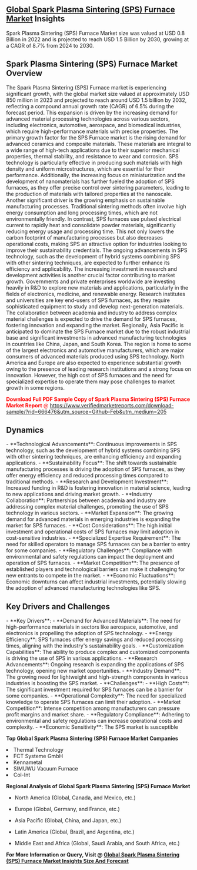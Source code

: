 <h2><a href="https://www.verifiedmarketreports.com/download-sample/?rid=666476&amp;utm_source=Github&amp;utm_medium=205" target="_blank">Global Spark Plasma Sintering (SPS) Furnace Market</a> Insights</h2><p>Spark Plasma Sintering (SPS) Furnace Market size was valued at USD 0.8 Billion in 2022 and is projected to reach USD 1.5 Billion by 2030, growing at a CAGR of 8.7% from 2024 to 2030.</p><p><h2>Spark Plasma Sintering (SPS) Furnace Market Overview</h2> The Spark Plasma Sintering (SPS) Furnace market is experiencing significant growth, with the global market size valued at approximately USD 850 million in 2023 and projected to reach around USD 1.5 billion by 2032, reflecting a compound annual growth rate (CAGR) of 6.5% during the forecast period. This expansion is driven by the increasing demand for advanced material processing technologies across various sectors, including electronics, automotive, aerospace, and biomedical industries, which require high-performance materials with precise properties. The primary growth factor for the SPS Furnace market is the rising demand for advanced ceramics and composite materials. These materials are integral to a wide range of high-tech applications due to their superior mechanical properties, thermal stability, and resistance to wear and corrosion. SPS technology is particularly effective in producing such materials with high density and uniform microstructures, which are essential for their performance. Additionally, the increasing focus on miniaturization and the development of nanomaterials has further fueled the adoption of SPS furnaces, as they offer precise control over sintering parameters, leading to the production of materials with tailored properties at the nanoscale. Another significant driver is the growing emphasis on sustainable manufacturing processes. Traditional sintering methods often involve high energy consumption and long processing times, which are not environmentally friendly. In contrast, SPS furnaces use pulsed electrical current to rapidly heat and consolidate powder materials, significantly reducing energy usage and processing time. This not only lowers the carbon footprint of manufacturing processes but also decreases operational costs, making SPS an attractive option for industries looking to improve their sustainability credentials. The ongoing advancements in SPS technology, such as the development of hybrid systems combining SPS with other sintering techniques, are expected to further enhance its efficiency and applicability. The increasing investment in research and development activities is another crucial factor contributing to market growth. Governments and private enterprises worldwide are investing heavily in R&D to explore new materials and applications, particularly in the fields of electronics, medicine, and renewable energy. Research institutes and universities are key end-users of SPS furnaces, as they require sophisticated equipment to study and develop next-generation materials. The collaboration between academia and industry to address complex material challenges is expected to drive the demand for SPS furnaces, fostering innovation and expanding the market. Regionally, Asia Pacific is anticipated to dominate the SPS Furnace market due to the robust industrial base and significant investments in advanced manufacturing technologies in countries like China, Japan, and South Korea. The region is home to some of the largest electronics and automotive manufacturers, which are major consumers of advanced materials produced using SPS technology. North America and Europe are also expected to experience substantial growth owing to the presence of leading research institutions and a strong focus on innovation. However, the high cost of SPS furnaces and the need for specialized expertise to operate them may pose challenges to market growth in some regions. <p><span class=""><span style="color: #ff0000;"><strong>Download Full PDF Sample Copy of Spark Plasma Sintering (SPS) Furnace Market Report</strong> @ </span><a href="https://www.verifiedmarketreports.com/download-sample/?rid=666476&amp;utm_source=Github-Feb&amp;utm_medium=205" target="_blank">https://www.verifiedmarketreports.com/download-sample/?rid=666476&amp;utm_source=Github-Feb&amp;utm_medium=205</a></span></p> <h2>Dynamics</h2> - **Technological Advancements**: Continuous improvements in SPS technology, such as the development of hybrid systems combining SPS with other sintering techniques, are enhancing efficiency and expanding applications. - **Sustainability Focus**: The shift towards sustainable manufacturing processes is driving the adoption of SPS furnaces, as they offer energy efficiency and reduced processing times compared to traditional methods. - **Research and Development Investment**: Increased funding in R&D is fostering innovation in material science, leading to new applications and driving market growth. - **Industry Collaboration**: Partnerships between academia and industry are addressing complex material challenges, promoting the use of SPS technology in various sectors. - **Market Expansion**: The growing demand for advanced materials in emerging industries is expanding the market for SPS furnaces. - **Cost Considerations**: The high initial investment and operational costs of SPS furnaces may limit adoption in cost-sensitive industries. - **Specialized Expertise Requirement**: The need for skilled operators to manage SPS furnaces can be a barrier to entry for some companies. - **Regulatory Challenges**: Compliance with environmental and safety regulations can impact the deployment and operation of SPS furnaces. - **Market Competition**: The presence of established players and technological barriers can make it challenging for new entrants to compete in the market. - **Economic Fluctuations**: Economic downturns can affect industrial investments, potentially slowing the adoption of advanced manufacturing technologies like SPS. <h2>Key Drivers and Challenges</h2> - **Key Drivers**: - **Demand for Advanced Materials**: The need for high-performance materials in sectors like aerospace, automotive, and electronics is propelling the adoption of SPS technology. - **Energy Efficiency**: SPS furnaces offer energy savings and reduced processing times, aligning with the industry's sustainability goals. - **Customization Capabilities**: The ability to produce complex and customized components is driving the use of SPS in various applications. - **Research Advancements**: Ongoing research is expanding the applications of SPS technology, opening new market opportunities. - **Industry Demand**: The growing need for lightweight and high-strength components in various industries is boosting the SPS market. - **Challenges**: - **High Costs**: The significant investment required for SPS furnaces can be a barrier for some companies. - **Operational Complexity**: The need for specialized knowledge to operate SPS furnaces can limit their adoption. - **Market Competition**: Intense competition among manufacturers can pressure profit margins and market share. - **Regulatory Compliance**: Adhering to environmental and safety regulations can increase operational costs and complexity. - **Economic Sensitivity**: The SPS market is susceptible</p><p><strong>Top Global Spark Plasma Sintering (SPS) Furnace Market Companies</strong></p><div data-test-id=""><p><li>Thermal Technology</li><li> FCT Systeme GmbH</li><li> Kennametal</li><li> SIMUWU Vacuum Furnace</li><li> Col-Int</li></p><div><strong>Regional Analysis of&nbsp;Global Spark Plasma Sintering (SPS) Furnace Market</strong></div><ul><li dir="ltr"><p dir="ltr">North America&nbsp;(Global, Canada, and Mexico, etc.)</p></li><li dir="ltr"><p dir="ltr">Europe (Global, Germany, and France, etc.)</p></li><li dir="ltr"><p dir="ltr">Asia Pacific&nbsp;(Global, China, and Japan, etc.)</p></li><li dir="ltr"><p dir="ltr">Latin America&nbsp;(Global, Brazil, and Argentina, etc.)</p></li><li dir="ltr">Middle East and Africa&nbsp;(Global, Saudi Arabia, and South Africa, etc.)</li></ul><p><strong>For More Information or Query, Visit @&nbsp;</strong><strong><a href="https://www.verifiedmarketreports.com/product/spark-plasma-sintering-sps-furnace-market/?utm_source=Github&amp;utm_medium=205" target="_blank">Global Spark Plasma Sintering (SPS) Furnace Market Insights Size And Forecast</a></strong></p></div>
